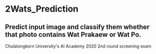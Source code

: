 # 2Wats_Prediction
## Predict input image and classify them whether that photo contains Wat Prakaew or Wat Po.

Chulalongkorn University's AI Academy 2020
2nd round screening exam
